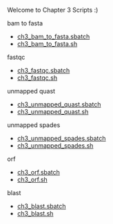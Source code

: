 Welcome to Chapter 3 Scripts :)

bam to fasta
* [ch3_bam_to_fasta.sbatch](https://github.com/biol726314/Biol5263/blob/main/Scripts/Ch3scripts/ch3_bam_to_fasta.sbatch)
* [ch3_bam_to_fasta.sh](https://github.com/biol726314/Biol5263/blob/main/Scripts/Ch3scripts/ch3_bam_to_fasta.sh)

fastqc
* [ch3_fastqc.sbatch](https://github.com/biol726314/Biol5263/blob/main/Scripts/Ch3scripts/ch3_fastqc.sbtach)
* [ch3_fastqc.sh](https://github.com/biol726314/Biol5263/blob/main/Scripts/Ch3scripts/ch3_fastqc.sh)

unmapped quast
* [ch3_unmapped_quast.sbatch](https://github.com/biol726314/Biol5263/blob/main/Scripts/Ch3scripts/ch3_unmapped_quast.sbatch)
* [ch3_unmapped_quast.sh](https://github.com/biol726314/Biol5263/blob/main/Scripts/Ch3scripts/ch3_unmapped_quast.sh)

unmapped spades
* [ch3_unmapped_spades.sbatch](https://github.com/biol726314/Biol5263/blob/main/Scripts/Ch3scripts/ch3_unmapped_spades.sbatch)
* [ch3_unmapped_spades.sh](https://github.com/biol726314/Biol5263/blob/main/Scripts/Ch3scripts/ch3_unmapped_spades.sh)

orf
* [ch3_orf.sbatch](https://github.com/biol726314/Biol5263/blob/main/Scripts/Ch3scripts/ch3_orf.sbatch)
* [ch3_orf.sh](https://github.com/biol726314/Biol5263/blob/main/Scripts/Ch3scripts/ch3_orf.sh)

blast
* [ch3_blast.sbatch](https://github.com/biol726314/Biol5263/blob/main/Scripts/Ch3scripts/ch3_blast.sbatch)
* [ch3_blast.sh](https://github.com/biol726314/Biol5263/blob/main/Scripts/Ch3scripts/ch3_blast.sbatch)

